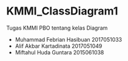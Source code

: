 # KMMI_ClassDiagram1
Tugas KMMI PBO tentang kelas Diagram
- Muhammad Febrian Hasibuan 2017051033
- Alif Akbar Kartadinata 2017051049
- Miftahul Huda Guntara 2015061038
